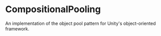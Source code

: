 # CompositionalPooling
An implementation of the object pool pattern for Unity's object-oriented framework.
